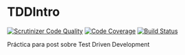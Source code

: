 # TDDIntro

[![Scrutinizer Code Quality](https://scrutinizer-ci.com/g/irontec/TDDIntro/badges/quality-score.png?b=master)](https://scrutinizer-ci.com/g/irontec/TDDIntro/?branch=master)
[![Code Coverage](https://scrutinizer-ci.com/g/irontec/TDDIntro/badges/coverage.png?b=master)](https://scrutinizer-ci.com/g/irontec/TDDIntro/?branch=master)
[![Build Status](https://scrutinizer-ci.com/g/irontec/TDDIntro/badges/build.png?b=master)](https://scrutinizer-ci.com/g/irontec/TDDIntro/build-status/master)

Práctica para post sobre Test Driven Development
